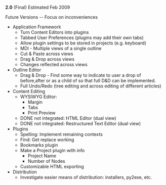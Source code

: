 **2.0** (Final) Estimated Feb 2009

Future Versions -- Focus on inconveniences
  * Application Framework
    * Turn Content Editors into plugins
    * Tabbed User Preferences (plugins may add their own tabs)
    * Allow plugin settings to be stored in projects (e.g. keyboard)
    * MDI - Multiple views of a single outline
    * Cut & Paste across views
    * Drag & Drop across views
    * Changes reflected across views
  * Outline Editor
    * Drag & Drop - Find some way to indicate to user a drop of before,after or as a    child of so that full D&D can be implemented.
    * Full Undo/Redo (tree editing and across editing of different articles)
  * Content Editing
    * WYSIWYG Editor:
      * Margin
      * Tabs
      * Print Preview
    * DONE not integrated: HTML Editor (dual view)
    * DONE not integrated: Restructured Text Editor (dual view)
  * Plugins
    * Spelling: Implement remaining contexts
    * Find: Get replace working
    * Bookmarks plugin
    * Make a Project plugin with info
      * Project Name
      * Number of Nodes
    * Customizable HTML exporting
  * Distribution
    * Investigate easier means of distribution: installers, py2exe, etc.